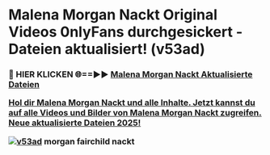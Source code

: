 # Malena Morgan Nackt Original Videos 0nlyFans durchgesickert - Dateien aktualisiert! (v53ad)

<h3>🔴 HIER KLICKEN 🌐==►► <a href="https://tinyurl.com/h6vf6nb8" rel="nofollow">Malena Morgan Nackt Aktualisierte Dateien

Hol dir Malena Morgan Nackt und alle Inhalte. Jetzt kannst du auf alle Videos und Bilder von Malena Morgan Nackt zugreifen. Neue aktualisierte Dateien 2025!

[![v53ad](https://i.imgur.com/sD4kR3V.gif)](https://tinyurl.com/h6vf6nb8)
morgan fairchild nackt
